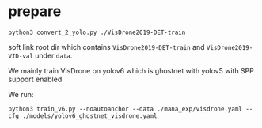 # prepare

```
python3 convert_2_yolo.py ./VisDrone2019-DET-train
```

soft link root dir which contains `VisDrone2019-DET-train` and `VisDrone2019-VID-val` under `data`.

We mainly train VisDrone on yolov6 which is ghostnet with yolov5 with SPP support enabled.

We run:

```
python3 train_v6.py --noautoanchor --data ./mana_exp/visdrone.yaml --cfg ./models/yolov6_ghostnet_visdrone.yaml
```